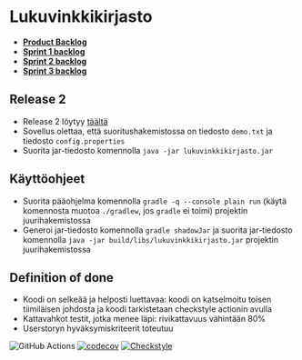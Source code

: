 # Lukuvinkkikirjasto

- **[Product Backlog](https://docs.google.com/spreadsheets/d/1X-Dka5l4AGH5qX0RWS0PIBxflUSbwlH-rtMBb4RWIM4/edit#gid=1)**
- **[Sprint 1 backlog](https://docs.google.com/spreadsheets/d/1X-Dka5l4AGH5qX0RWS0PIBxflUSbwlH-rtMBb4RWIM4/edit#gid=7)**
- **[Sprint 2 backlog](https://docs.google.com/spreadsheets/d/1X-Dka5l4AGH5qX0RWS0PIBxflUSbwlH-rtMBb4RWIM4/edit#gid=799619105)**
- **[Sprint 3 backlog](https://docs.google.com/spreadsheets/d/1X-Dka5l4AGH5qX0RWS0PIBxflUSbwlH-rtMBb4RWIM4/edit#gid=47336913)**
<TODO info="lisätään sprint backlogille linkki">

## Release 2

- Release 2 löytyy [täältä](https://github.com/sannahan/lukuvinkkikirjasto/releases/tag/v2.0.1)
- Sovellus olettaa, että suoritushakemistossa on tiedosto `demo.txt` ja tiedosto `config.properties`
- Suorita jar-tiedosto komennolla `java -jar lukuvinkkikirjasto.jar`

## Käyttöohjeet
- Suorita pääohjelma komennolla `gradle -q --console plain run` (käytä komennosta muotoa `./gradlew`, jos `gradle` ei toimi) projektin juurihakemistossa
- Generoi jar-tiedosto komennolla `gradle shadowJar` ja suorita jar-tiedosto komennolla `java -jar build/libs/lukuvinkkikirjasto.jar` projektin juurihakemistossa

## Definition of done
- Koodi on selkeää ja helposti luettavaa: koodi on katselmoitu toisen tiimiläisen johdosta ja koodi tarkistetaan checkstyle actionin avulla
- Kattavahkot testit, jotka menee läpi: rivikattavuus vähintään 80%
- Userstoryn hyväksymiskriteerit toteutuu

![GitHub Actions](https://github.com/sannahan/lukuvinkkikirjasto/workflows/Java%20CI%20with%20Gradle/badge.svg)
[![codecov](https://codecov.io/gh/sannahan/lukuvinkkikirjasto/branch/main/graph/badge.svg?token=D5RRH7MIFT)](https://codecov.io/gh/sannahan/lukuvinkkikirjasto)
[![Checkstyle](https://github.com/sannahan/lukuvinkkikirjasto/actions/workflows/checkstyle.yml/badge.svg)](https://github.com/sannahan/lukuvinkkikirjasto/actions/workflows/checkstyle.yml)

